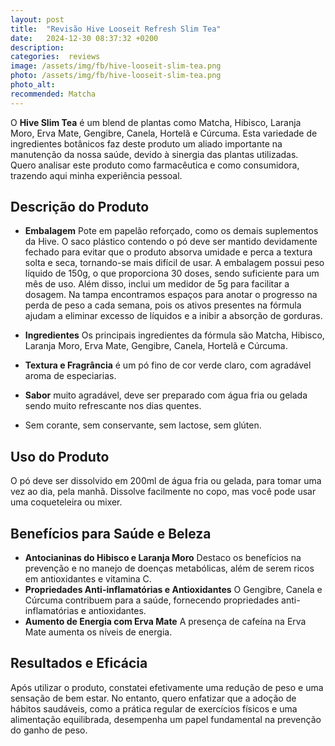 ```yaml
---
layout: post
title:  "Revisão Hive Looseit Refresh Slim Tea"
date:   2024-12-30 08:37:32 +0200
description: 
categories:  reviews
image: /assets/img/fb/hive-looseit-slim-tea.png
photo: /assets/img/fb/hive-looseit-slim-tea.png
photo_alt:
recommended: Matcha
---
```

O **Hive Slim Tea** é um blend de plantas como Matcha, Hibisco, Laranja Moro, Erva Mate, Gengibre, 
Canela, Hortelã e Cúrcuma. Esta variedade de ingredientes botânicos faz deste produto um aliado 
importante na manutenção da nossa saúde, devido à sinergia das plantas utilizadas. 
Quero analisar este produto como farmacêutica e como consumidora, trazendo aqui minha experiência
pessoal.

## Descrição do Produto
 - **Embalagem** Pote em papelão reforçado, como os demais suplementos da Hive. 
   O saco plástico contendo o pó deve ser mantido devidamente fechado para evitar que o produto absorva
   umidade e perca a textura solta e seca, tornando-se mais difícil de usar. 
   A embalagem possui peso líquido de 150g, o que proporciona 30 doses, sendo suficiente para um mês de uso. 
   Além disso, inclui um medidor de 5g para facilitar a dosagem. Na tampa encontramos espaços para anotar o
   progresso na perda de peso a cada semana, pois os ativos presentes na fórmula ajudam a eliminar excesso 
   de líquidos e a inibir a absorção de gorduras.

 - **Ingredientes** Os principais ingredientes da fórmula são Matcha, Hibisco, Laranja Moro, Erva Mate, Gengibre, 
   Canela, Hortelã e Cúrcuma.

 - **Textura e Fragrância** é um pó fino de cor verde claro, com agradável aroma de especiarias.

 - **Sabor** muito agradável, deve ser preparado com água fria ou gelada  sendo muito refrescante nos dias quentes.

 - Sem corante, sem conservante, sem lactose, sem glúten.

## Uso do Produto
O pó deve ser dissolvido em 200ml de água fria ou gelada, para tomar uma vez ao dia, pela manhã. 
Dissolve facilmente no copo, mas você pode usar uma coqueteleira ou mixer.

## Benefícios para Saúde e Beleza
 - **Antocianinas do Hibisco e Laranja Moro** Destaco os benefícios na prevenção e no manejo de doenças metabólicas, 
   além de serem ricos em antioxidantes e vitamina C.
 - **Propriedades Anti-inflamatórias e Antioxidantes** O Gengibre, Canela e Cúrcuma contribuem para a saúde, 
   fornecendo propriedades anti-inflamatórias e antioxidantes.
 - **Aumento de Energia com Erva Mate**  A presença de cafeína na Erva Mate aumenta os níveis de energia.

## Resultados e Eficácia
Após utilizar o produto, constatei efetivamente uma redução de peso e uma sensação de bem estar. 
No entanto, quero enfatizar que a adoção de hábitos saudáveis, como a prática regular de exercícios físicos 
e uma alimentação equilibrada, desempenha um papel fundamental na prevenção do ganho de peso.





